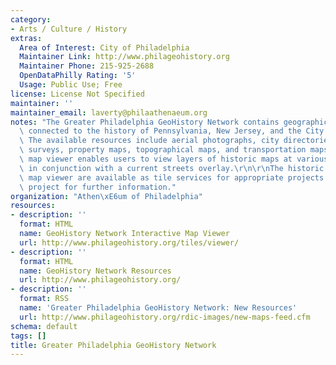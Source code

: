 ```yaml
---
category:
- Arts / Culture / History
extras:
  Area of Interest: City of Philadelphia
  Maintainer Link: http://www.philageohistory.org
  Maintainer Phone: 215-925-2688
  OpenDataPhilly Rating: '5'
  Usage: Public Use; Free
license: License Not Specified
maintainer: ''
maintainer_email: laverty@philaathenaeum.org
notes: "The Greater Philadelphia GeoHistory Network contains geographic materials\
  \ connected to the history of Pennsylvania, New Jersey, and the City of Philadelphia.\
  \ The available resources include aerial photographs, city directories, atlases,\
  \ surveys, property maps, topographical maps, and transportation maps. An interactive\
  \ map viewer enables users to view layers of historic maps at various transparencies\
  \ in conjunction with a current streets overlay.\r\n\r\nThe historic maps in the\
  \ map viewer are available as tile services for appropriate projects - contact the\
  \ project for further information."
organization: "Athen\xE6um of Philadelphia"
resources:
- description: ''
  format: HTML
  name: GeoHistory Network Interactive Map Viewer
  url: http://www.philageohistory.org/tiles/viewer/
- description: ''
  format: HTML
  name: GeoHistory Network Resources
  url: http://www.philageohistory.org/
- description: ''
  format: RSS
  name: 'Greater Philadelphia GeoHistory Network: New Resources'
  url: http://www.philageohistory.org/rdic-images/new-maps-feed.cfm
schema: default
tags: []
title: Greater Philadelphia GeoHistory Network
---
```

